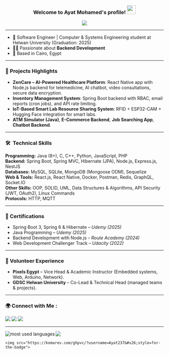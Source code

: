 <h3 align="center">
  Welcome to Ayat Mohamed's profile!
  <img src="https://media.giphy.com/media/hvRJCLFzcasrR4ia7z/giphy.gif" width="28">
</h3>

<!-- Typing SVG -->
<p align="center">
  <a href="https://github.com/DenverCoder1/readme-typing-svg">
    <img src="https://readme-typing-svg.herokuapp.com/?lines=Software%20Engineer%20(SWE);Will%20not%20leave%20until%20achieve&font=Fira%20Code&center=true&width=500&height=45&color=FFFF00&vCenter=true&size=22">
  </a>
</p> 

---

- 🏢 Software Engineer | Computer & Systems Engineering student at Helwan University (Graduation: 2025)  
- 👩‍💻 Passionate about **Backend Development**  
- 📍 Based in Cairo, Egypt  

---

### 🚀 Projects Highlights
- **ZenCare – AI-Powered Healthcare Platform**: React Native app with Node.js backend for telemedicine, AI chatbot, video consultations, secure data encryption.  
- **Inventory Management System**: Spring Boot backend with RBAC, email reports (cron jobs), and API rate limiting.  
- **IoT-Based Smart Lab Resource Sharing System**: RFID + ESP32-CAM + Hugging Face integration for smart labs.  
- **ATM Simulator (Java)**, **E-Commerce Backend**, **Job Searching App**, **Chatbot Backend**.  

---

### 🛠 &nbsp;Technical Skills
**Programming:** Java (8+), C, C++, Python, JavaScript, PHP  
**Backend:** Spring Boot, Spring MVC, Hibernate (JPA), Node.js, Express.js, NestJS  
**Databases:** MySQL, SQLite, MongoDB (Mongoose ODM), Sequelize  
**Web & Tools:** React.js, React Native, Docker, Postman, Redis, GraphQL, Socket.IO  
**Other Skills:** OOP, SOLID, UML, Data Structures & Algorithms, API Security (JWT, OAuth2), Linux Commands  
**Protocols:** HTTP, MQTT  

---

### 🏅 Certifications
- Spring Boot 3, Spring 6 & Hibernate – *Udemy (2025)*  
- Java Programming – *Udemy (2025)*  
- Backend Development with Node.js – *Route Academy (2024)*  
- Web Development Challenger Track – *Udacity (2022)*  

---

### 🤝 Volunteer Experience
- **Pixels Egypt** – Vice Head & Academic Instructor (Embedded systems, Web, Arduino, Network).  
- **GDSC Helwan University** – Co-Lead & Technical Head (managed teams & projects).  

---

### 🌍 Connect with Me :
<a href="https://www.linkedin.com/in/ayat-mohamed-35214221b/" target="_blank"><img src="https://img.shields.io/badge/-Ayat%20Mohamed-0077B5?style=for-the-badge&logo=Linkedin&logoColor=white"/></a>
<a href="https://github.com/Ayat237" target="_blank"><img src="https://img.shields.io/badge/-Ayat237-000000?style=for-the-badge&logo=GitHub&logoColor=white"/></a>
<a href="mailto:Ayatmohamed2372002@gmail.com"><img src="https://img.shields.io/badge/-Email-D14836?style=for-the-badge&logo=Gmail&logoColor=white"/></a>

---

<img align="left" src="https://github-readme-stats.vercel.app/api/top-langs?username=Ayat237&show_icons=true&locale=en&layout=compact&theme=radical" alt="most used languages" />

<a href="https://komarev.com/ghpvc/?username=Ayat237&style=for-the-badge">
    <img src="https://komarev.com/ghpvc/?username=Ayat237&style=for-the-badge">
</a>


    <img src="https://komarev.com/ghpvc/?username=Ayat237&#x26;style=for-the-badge">
